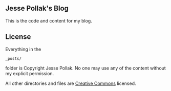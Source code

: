 ## Jesse Pollak's Blog

This is the code and content for my blog.

## License

Everything in the

    _posts/
    
folder is Copyright Jesse Pollak. No one may use any of the content without my explicit permission.

All other directories and files are [Creative Commons](http://creativecommons.org/licenses/by-nc-sa/3.0/) licensed.
